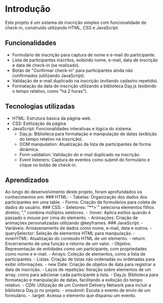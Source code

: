 # Introdução
Este projeto é um sistema de inscrição simples com funcionalidade de check-in, construído utilizando HTML, CSS e JavaScript.

## Funcionalidades
- Formulário de inscrição para captura de nome e e-mail do participante.
- Lista de participantes inscritos, exibindo nome, e-mail, data de inscrição e data de check-in (se realizado).
- Botão de "Confirmar check-in" para participantes ainda não confirmados (utilizando JavaScript).
- Validação de e-mail duplicado na inscrição (evitando cadastro repetido).
- Formatação da data de inscrição utilizando a biblioteca Day.js (exibindo o tempo relativo, como "há 2 horas").

## Tecnologias utilizadas
- HTML: Estrutura básica da página web.
- CSS: Estilização da página.
- JavaScript: Funcionalidades interativas e lógica do sistema.
    - Day.js: Biblioteca para formatação e manipulação de datas (exibição do tempo relativo na inscrição).
    - DOM manipulation: Atualização da lista de participantes de forma dinâmica.
    - Form validation: Validação do e-mail duplicado na inscrição.
    - Event listeners: Captura de eventos como submit do formulário e clique no botão de check-in.

## Aprendizados
Ao longo do desenvolvimento deste projeto, foram aprofundados os conhecimentos em:
    ### HTML:
        - Tabelas: Organização dos dados dos participantes em uma table.
        - Forms: Criação de formulários para coleta de dados do usuário.
    ### CSS:
        - Seletores: "**>`" seleciona elementos filhos diretos; "," combina múltiplos seletores.
        - :hover: Aplica estilos quando é passado o mouse por cima do elemento.
        - Animações: Criação de animações personalizadas utilizando @keyframes.
    ### JavaScript:
        - Variáveis: Armazenamento de dados como nome, e-mail, data e outros.
        - querySelector: Seleção de elementos HTML para manipulação.
        - innerHTML: Atualização do conteúdo HTML de um elemento.
        - return: Encerramento de uma função e retorno de um valor.
        - Objetos: Representação de entidades como um participante, com propriedades como nome e e-mail.
        - Arrays: Coleção de elementos, como a lista de participantes.
        - Listas: Criação de listas não ordenadas ou ordenadas para exibir informações.
        - new Date: Criação de objetos de data para registrar a data de inscrição.
        - Laços de repetição: Iteração sobre elementos de um array, como para adicionar cada participante à lista.
        - Day.js: Biblioteca para formatação e manipulação de datas, facilitando a exibição do tempo relativo.
        - CDN: Utilização de um Content Delivery Network para incluir a biblioteca Day.js no projeto.
        - onsubmit: Escuta o evento de envio de um formulário.
        - .target: Acessa o elemento que disparou um evento.

